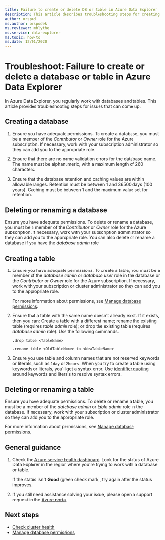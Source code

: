 ```yaml
---
title: Failure to create or delete DB or table in Azure Data Explorer
description: This article describes troubleshooting steps for creating and deleting databases and tables in Azure Data Explorer.
author: orspod
ms.author: orspodek
ms.reviewer: mblythe
ms.service: data-explorer
ms.topic: how-to
ms.date: 12/01/2020
---
```


# Troubleshoot: Failure to create or delete a database or table in Azure Data Explorer

In Azure Data Explorer, you regularly work with databases and tables. This article provides troubleshooting steps for issues that can come up. 

## Creating a database

1. Ensure you have adequate permissions. To create a database, you must be a member of the *Contributor* or *Owner* role for the Azure subscription. If necessary, work with your subscription administrator so they can add you to the appropriate role.

1. Ensure that there are no name validation errors for the database name. The name must be alphanumeric, with a maximum length of 260 characters.

1. Ensure that the database retention and caching values are within allowable ranges. Retention must be between 1 and 36500 days (100 years). Caching must be between 1 and the maximum value set for retention.

## Deleting or renaming a database

Ensure you have adequate permissions. To delete or rename a database, you must be a member of the *Contributor* or *Owner* role for the Azure subscription. If necessary, work with your subscription administrator so they can add you to the appropriate role. You can also delete or rename a database if you have the *database admin* role.

## Creating a table

1. Ensure you have adequate permissions. To create a table, you must be a member of the *database admin* or *database user* role in the database or the *Contributor* or *Owner* role for the Azure subscription. If necessary, work with your subscription or cluster administrator so they can add you to the appropriate role.

    For more information about permissions, see [Manage database permissions](manage-database-permissions.md).

1. Ensure that a table with the same name doesn't already exist. If it exists, then you can: Create a table with a different name; rename the existing table (requires *table admin* role); or drop the existing table (requires *database admin* role). Use the following commands.

    ```Kusto
    .drop table <TableName>

   .rename table <OldTableName> to <NewTableName>
    ```

1. Ensure you use table and column names that are not reserved keywords or literals, such as `1day` or `2hours`. When you try to create a table using keywords or literals, you'll get a syntax error. Use [identifier quoting](/data-explorer/kusto/query/schema-entities/entity-names.md#identifier-quoting) around keywords and literals to resolve syntax errors.  

## Deleting or renaming a table

Ensure you have adequate permissions. To delete or rename a table, you must be a member of the *database admin* or *table admin* role in the database. If necessary, work with your subscription or cluster administrator so they can add you to the appropriate role.

For more information about permissions, see [Manage database permissions](manage-database-permissions.md).

## General guidance

1. Check the [Azure service health dashboard](https://azure.microsoft.com/status/). Look for the status of Azure Data Explorer in the region where you're trying to work with a database or table.

    If the status isn't **Good** (green check mark), try again after the status improves.

1. If you still need assistance solving your issue, please open a support request in the [Azure portal](https://portal.azure.com/#blade/Microsoft_Azure_Support/HelpAndSupportBlade/overview).

## Next steps

* [Check cluster health](check-cluster-health.md)
* [Manage database permissions](manage-database-permissions.md)
